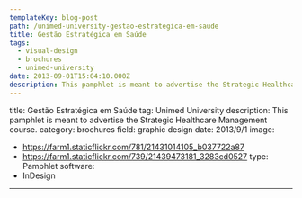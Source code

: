 ```yaml
---
templateKey: blog-post
path: /unimed-university-gestao-estrategica-em-saude
title: Gestão Estratégica em Saúde
tags:
  - visual-design
  - brochures
  - unimed-university
date: 2013-09-01T15:04:10.000Z
description: This pamphlet is meant to advertise the Strategic Healthcare Management course.
---
```


title: Gestão Estratégica em Saúde
tag: Unimed University
description: This pamphlet is meant to advertise the Strategic Healthcare Management course.
category: brochures
field: graphic design
date: 2013/9/1
image:
- https://farm1.staticflickr.com/781/21431014105_b037722a87
- https://farm1.staticflickr.com/739/21439473181_3283cd0527
type: Pamphlet
software:
- InDesign
---
